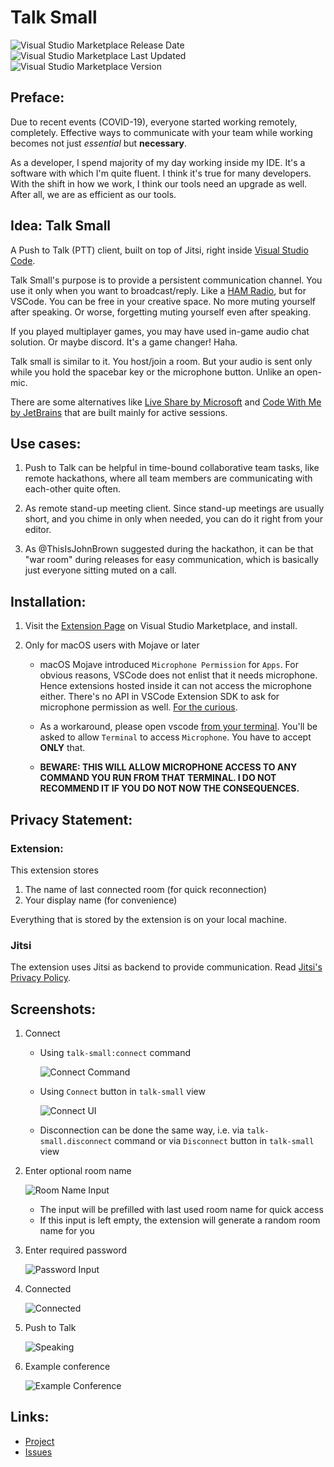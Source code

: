 # Talk Small

![Visual Studio Marketplace Release Date](https://img.shields.io/visual-studio-marketplace/release-date/dhruvin-dev.talk-small)
![Visual Studio Marketplace Last Updated](https://img.shields.io/visual-studio-marketplace/last-updated/dhruvin-dev.talk-small)
![Visual Studio Marketplace Version](https://img.shields.io/visual-studio-marketplace/v/dhruvin-dev.talk-small)

## Preface:

Due to recent events (COVID-19), everyone started working remotely, completely.
Effective ways to communicate with your team while working becomes not just
*essential* but **necessary**.

As a developer, I spend majority of my day working inside my IDE. It's a
software with which I'm quite fluent. I think it's true for many developers.
With the shift in how we work, I think our tools need an upgrade as well.
After all, we are as efficient as our tools.

## Idea: Talk Small

A Push to Talk (PTT) client, built on top of Jitsi, right inside
[Visual Studio Code](https://marketplace.visualstudio.com/items?itemName=dhruvin-dev.talk-small).

Talk Small's purpose is to provide a persistent communication channel.
You use it only when you want to broadcast/reply.
Like a [HAM Radio](https://en.wikipedia.org/wiki/Amateur_radio), but for VSCode. 
You can be free in your creative space. No more muting yourself after speaking.
Or worse, forgetting muting yourself even after speaking.

If you played multiplayer games, you may have used in-game audio chat solution.
Or maybe discord. It's a game changer! Haha.

Talk small is similar to it. You host/join a room. But your audio is sent only
while you hold the spacebar key or the microphone button. Unlike an open-mic.

There are some alternatives like
[Live Share by Microsoft](https://docs.microsoft.com/en-us/visualstudio/liveshare/)
and [Code With Me by JetBrains](https://blog.jetbrains.com/blog/2020/09/28/code-with-me-eap/)
that are built mainly for active sessions.

## Use cases:

1. Push to Talk can be helpful in time-bound collaborative team tasks, like
remote hackathons, where all team members are communicating with each-other
quite often.

1. As remote stand-up meeting client. Since stand-up meetings are usually short,
and you chime in only when needed, you can do it right from your editor.

1. As @ThisIsJohnBrown suggested during the hackathon, it can be that "war room"
during releases for easy communication, which is basically just everyone sitting
muted on a call.

## Installation:

1. Visit the
[Extension Page](https://marketplace.visualstudio.com/items?itemName=dhruvin-dev.talk-small)
on Visual Studio Marketplace, and install.

1. Only for macOS users with Mojave or later
    - macOS Mojave introduced `Microphone Permission` for `Apps`. For obvious reasons,
    VSCode does not enlist that it needs microphone. Hence extensions hosted inside
    it can not access the microphone either. There's no API in VSCode Extension SDK
    to ask for microphone permission as well.
    [For the curious](https://github.com/microsoft/vscode/issues/95062).
    
    - As a workaround, please open vscode
    [from your terminal](https://code.visualstudio.com/docs/setup/mac#_launching-from-the-command-line).
    You'll be asked to allow `Terminal` to access `Microphone`. You have to accept 
    **ONLY** that.
    
    - **BEWARE: THIS WILL ALLOW MICROPHONE ACCESS TO ANY COMMAND YOU RUN FROM THAT
    TERMINAL. I DO NOT RECOMMEND IT IF YOU DO NOT NOW THE CONSEQUENCES.**
    
## Privacy Statement:

### Extension:

This extension stores
1. The name of last connected room (for quick reconnection)
1. Your display name (for convenience)

Everything that is stored by the extension is on your local machine.

### Jitsi

The extension uses Jitsi as backend to provide communication. Read
[Jitsi's Privacy Policy](https://jitsi.org/meet-jit-si-privacy/).

## Screenshots:

1. Connect
    * Using `talk-small:connect` command

        ![Connect Command](screenshots/command.png)
    
    * Using `Connect` button in `talk-small` view 

        ![Connect UI](screenshots/talk-small.png)

    * Disconnection can be done the same way, i.e. via `talk-small.disconnect`
    command or via `Disconnect` button in `talk-small` view

2. Enter optional room name

    ![Room Name Input](screenshots/roomName.png)
    
    - The input will be prefilled with last used room name for quick access
    - If this input is left empty, the extension will generate a random room name for you

3. Enter required password

    ![Password Input](screenshots/password.png)

4. Connected

    ![Connected](screenshots/mute.png)

5. Push to Talk

    ![Speaking](screenshots/unmute.png)

6. Example conference

    ![Example Conference](screenshots/example.png)

## Links:

- [Project](https://github.com/dhruvin2910/talk-small)
- [Issues](https://github.com/dhruvin2910/talk-small/issues)
